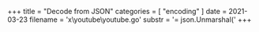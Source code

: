 +++
title = "Decode from JSON"
categories = [ "encoding" ]
date = 2021-03-23
filename = 'x\youtube\youtube.go'
substr = '= json.Unmarshal('
+++
